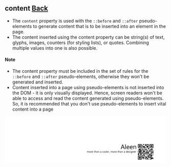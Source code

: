 ## content [**Back**](./../pseudoClass.md)

- The `content` property is used with the `::before` and `::after` pseudo-elements to generate content that is to be inserted into an element in the page.
- The content inserted using the content property can be string(s) of text, glyphs, images, counters (for styling lists), or quotes. Combining multiple values into one is also possible.

#### Note

- The content property must be included in the set of rules for the `::before` and `::after` pseudo-elements, otherwise they won't be generated and inserted. 
- Content inserted into a page using pseudo-elements is not inserted into the DOM - it is only visually displayed. Hence, screen readers won't be able to access and read the content generated using pseudo-elements. So, it is recommended that you don't use pseudo-elements to insert vital content into a page

<a href="http://aleen42.github.io/" target="_blank" ><img src="./../../../pic/tail.gif"></a>